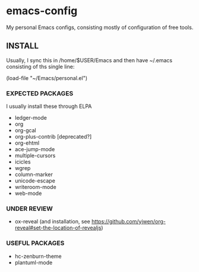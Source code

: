 # emacs-config
My personal Emacs configs, consisting mostly of configuration of free
tools.

## INSTALL

Usually, I sync this in /home/$USER/Emacs and then have ~/.emacs
consisting of ths single line:

  (load-file "~/Emacs/personal.el")

### EXPECTED PACKAGES

I usually install these through ELPA

 - ledger-mode
 - org
 - org-gcal
 - org-plus-contrib [deprecated?]
 - org-ehtml
 - ace-jump-mode
 - multiple-cursors
 - icicles
 - wgrep
 - column-marker
 - unicode-escape
 - writeroom-mode
 - web-mode

### UNDER REVIEW
 - ox-reveal  (and installation, see https://github.com/yjwen/org-reveal#set-the-location-of-revealjs)

### USEFUL PACKAGES

  - hc-zenburn-theme
  - plantuml-mode
